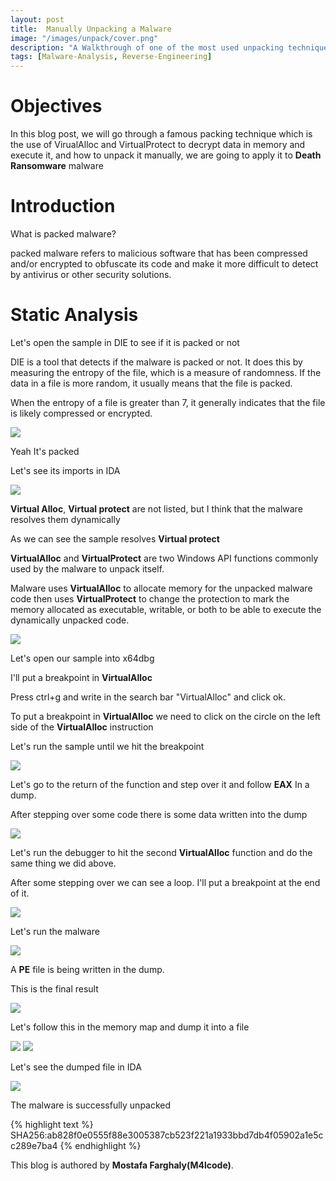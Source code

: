 ```yaml
---
layout: post
title:  Manually Unpacking a Malware
image: "/images/unpack/cover.png"
description: "A Walkthrough of one of the most used unpacking techniques"
tags: [Malware-Analysis, Reverse-Engineering] 
---
```


# Objectives

In this blog post, we will go through a famous packing technique which is the use of VirualAlloc and VirtualProtect to decrypt data in memory and execute it, and how to unpack it manually, we are going to apply it to **Death Ransomware** malware

# Introduction

What is packed malware?

packed malware refers to malicious software that has been compressed and/or encrypted to obfuscate its code and make it more difficult to detect by antivirus or other security solutions.


# Static Analysis

Let's open the sample in DIE to see if it is packed or not

DIE is a tool that detects if the malware is packed or not. It does this by measuring the entropy of the file, which is a measure of randomness. If the data in a file is more random, it usually means that the file is packed.

When the entropy of a file is greater than 7, it generally indicates that the file is likely compressed or encrypted.

![](/images/unpack/image1.jpg)

Yeah It's packed

Let's see its imports in IDA

![](/images/unpack/image2.jpg)

**Virtual Alloc**, **Virtual protect** are not listed, but I think that the malware resolves them dynamically

As we can see the sample resolves **Virtual protect**

**VirtualAlloc** and **VirtualProtect** are two Windows API functions commonly used by the malware to unpack itself.

Malware uses **VirtualAlloc** to allocate memory for the unpacked malware code then uses **VirtualProtect** to change the protection to mark the memory allocated as executable, writable, or both to be able to execute the dynamically unpacked code.

![](/images/unpack/image3.jpg)

Let's open our sample into x64dbg

I'll put a breakpoint in **VirtualAlloc**

Press ctrl+g and write in the search bar "VirtualAlloc" and click ok.

To put a breakpoint in **VirtualAlloc** we need to click on the circle on the left side of the **VirtualAlloc** instruction 

Let's run the sample until we hit the breakpoint

![](/images/unpack/image4.jpg)

Let's go to the return of the function and step over it and follow **EAX** In a dump.

After stepping over some code there is some data written into the dump

![](/images/unpack/image5.jpg)

Let's run the debugger to hit the second **VirtualAlloc** function and do the same thing we did above.

After some stepping over we can see a loop. I'll put a breakpoint at the end of it.

![](/images/unpack/image6.jpg)

Let's run the malware

![](/images/unpack/image7.jpg)

A **PE** file is being written in the dump.

This is the final result

![](/images/unpack/image8.jpg)

Let's follow this in the memory map and dump it into a file

![](/images/unpack/image9.jpg)
![](/images/unpack/image10.jpg)

Let's see the dumped file in IDA

![](/images/unpack/image11.jpg)

The malware is successfully unpacked

{% highlight text %}
SHA256:ab828f0e0555f88e3005387cb523f221a1933bbd7db4f05902a1e5cc289e7ba4
{% endhighlight %}

This blog is authored by **Mostafa Farghaly(M4lcode)**.
